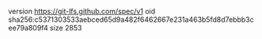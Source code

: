 version https://git-lfs.github.com/spec/v1
oid sha256:c5371303533aebced65d9a482f6462667e231a463b5fd8d7ebbb3cee79a809f4
size 2853
